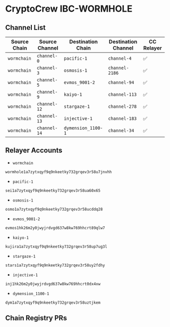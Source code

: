 # CryptoCrew IBC-WORMHOLE

## Channel List

| Source Chain | Source Channel | Destination Chain   | Destination Channel | CC Relayer |
|--------------|----------------|---------------------|---------------------|------------|
| `wormchain`  | `channel-0`    | `pacific-1`         | `channel-4`         | ✅          |
| `wormchain`  | `channel-3`    | `osmosis-1`         | `channel-2186`      | ✅          |
| `wormchain`  | `channel-5`    | `evmos_9001-2`      | `channel-94`        | ✅          |
| `wormchain`  | `channel-9`    | `kaiyo-1`           | `channel-113`       | ✅          |
| `wormchain`  | `channel-12`   | `stargaze-1`        | `channel-278`       | ✅          |
| `wormchain`  | `channel-13`   | `injective-1`       | `channel-183`       | ✅          |
| `wormchain`  | `channel-14`   | `dymension_1100-1`  | `channel-34`        | ✅          |

## Relayer Accounts
- `wormchain`
```
wormhole1a7zytxqyf9q9nkeetky732grqev3r58u7jnvhh
```
- `pacific-1`
```
sei1a7zytxqyf9q9nkeetky732grqev3r58ua60x65
```
- `osmosis-1`
```
osmo1a7zytxqyf9q9nkeetky732grqev3r58ucddq28
```
- `evmos_9001-2`
```
evmos1hk26m2y0jwyjrdvgd637w8kw769hhcrt89qlw7
```
- `kaiyo-1`
```
kujira1a7zytxqyf9q9nkeetky732grqev3r58up7ug3l
```
- `stargaze-1`
```
stars1a7zytxqyf9q9nkeetky732grqev3r58uy2fdhy
```
- `injective-1`
```
inj1hk26m2y0jwyjrdvgd637w8kw769hhcrt0dx4xw
```
- `dymension_1100-1`
```
dym1a7zytxqyf9q9nkeetky732grqev3r58uztjkem
```


## Chain Registry PRs